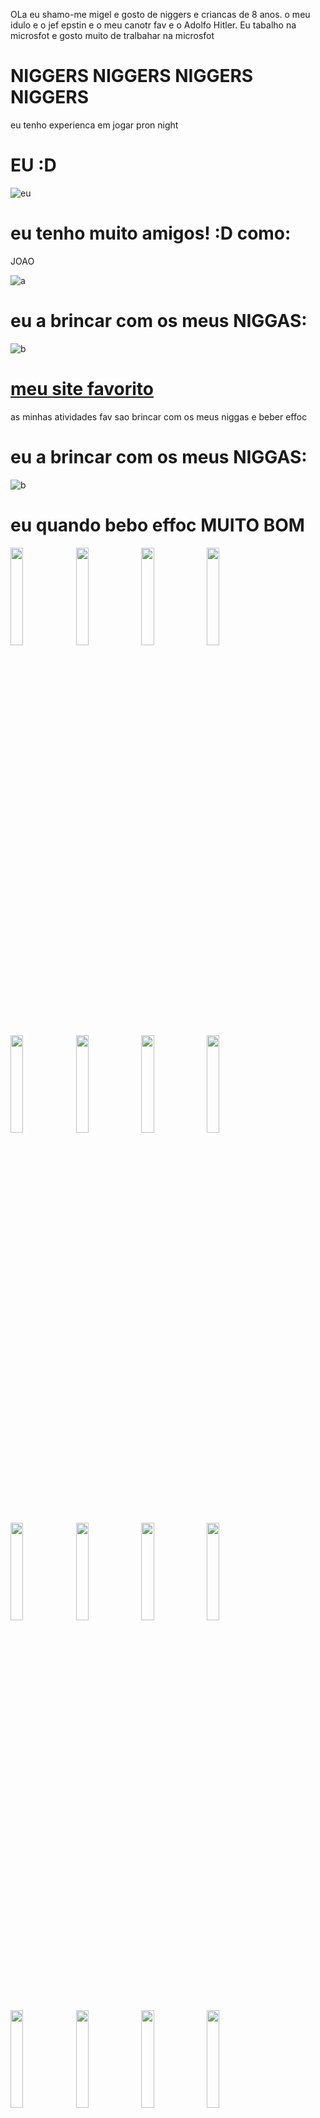 OLa eu shamo-me migel e gosto de niggers e criancas de 8 anos. o meu idulo e o jef epstin e o meu canotr fav e o Adolfo Hitler. Eu tabalho na microsfot e gosto muito de tralbahar na microsfot

# NIGGERS NIGGERS NIGGERS NIGGERS

eu tenho experienca em jogar pron night

# EU :D
![eu](https://pbs.twimg.com/profile_images/1722287439857778694/X6cl2SxT_400x400.jpg)

# eu tenho muito amigos! :D como:

JOAO

![a](https://static.wikia.nocookie.net/beluga/images/4/47/Pabloman.jpg/revision/latest/smart/width/250/height/250?cb=20230226070911)

# eu a brincar com os meus NIGGAS:
![b](https://media.tenor.com/rH4BhXeNVugAAAAM/black-kids.gif)

# [meu site favorito](pornhub.com)

as minhas atividades fav sao brincar com os meus niggas e beber effoc

# eu a brincar com os meus NIGGAS:
![b](https://media.tenor.com/rH4BhXeNVugAAAAM/black-kids.gif)



# eu quando bebo effoc MUITO BOM

<img src="https://raw.githubusercontent.com/NotMysticc/EvryMorninIWakeUpNotABillionaire/main/ezgif.com-video-to-gif-converter.gif" width=20%></img>
<img src="https://raw.githubusercontent.com/NotMysticc/EvryMorninIWakeUpNotABillionaire/main/ezgif.com-video-to-gif-converter.gif" width=20%></img>
<img src="https://raw.githubusercontent.com/NotMysticc/EvryMorninIWakeUpNotABillionaire/main/ezgif.com-video-to-gif-converter.gif" width=20%></img>
<img src="https://raw.githubusercontent.com/NotMysticc/EvryMorninIWakeUpNotABillionaire/main/ezgif.com-video-to-gif-converter.gif" width=20%></img>
<img src="https://raw.githubusercontent.com/NotMysticc/EvryMorninIWakeUpNotABillionaire/main/ezgif.com-video-to-gif-converter.gif" width=20%></img>
<img src="https://raw.githubusercontent.com/NotMysticc/EvryMorninIWakeUpNotABillionaire/main/ezgif.com-video-to-gif-converter.gif" width=20%></img>
<img src="https://raw.githubusercontent.com/NotMysticc/EvryMorninIWakeUpNotABillionaire/main/ezgif.com-video-to-gif-converter.gif" width=20%></img>
<img src="https://raw.githubusercontent.com/NotMysticc/EvryMorninIWakeUpNotABillionaire/main/ezgif.com-video-to-gif-converter.gif" width=20%></img>
<img src="https://raw.githubusercontent.com/NotMysticc/EvryMorninIWakeUpNotABillionaire/main/ezgif.com-video-to-gif-converter.gif" width=20%></img>
<img src="https://raw.githubusercontent.com/NotMysticc/EvryMorninIWakeUpNotABillionaire/main/ezgif.com-video-to-gif-converter.gif" width=20%></img>
<img src="https://raw.githubusercontent.com/NotMysticc/EvryMorninIWakeUpNotABillionaire/main/ezgif.com-video-to-gif-converter.gif" width=20%></img>
<img src="https://raw.githubusercontent.com/NotMysticc/EvryMorninIWakeUpNotABillionaire/main/ezgif.com-video-to-gif-converter.gif" width=20%></img>
<img src="https://raw.githubusercontent.com/NotMysticc/EvryMorninIWakeUpNotABillionaire/main/ezgif.com-video-to-gif-converter.gif" width=20%></img>
<img src="https://raw.githubusercontent.com/NotMysticc/EvryMorninIWakeUpNotABillionaire/main/ezgif.com-video-to-gif-converter.gif" width=20%></img>
<img src="https://raw.githubusercontent.com/NotMysticc/EvryMorninIWakeUpNotABillionaire/main/ezgif.com-video-to-gif-converter.gif" width=20%></img>
<img src="https://raw.githubusercontent.com/NotMysticc/EvryMorninIWakeUpNotABillionaire/main/ezgif.com-video-to-gif-converter.gif" width=20%></img>
<img src="https://raw.githubusercontent.com/NotMysticc/EvryMorninIWakeUpNotABillionaire/main/ezgif.com-video-to-gif-converter.gif" width=20%></img>
<img src="https://raw.githubusercontent.com/NotMysticc/EvryMorninIWakeUpNotABillionaire/main/ezgif.com-video-to-gif-converter.gif" width=20%></img>
<img src="https://raw.githubusercontent.com/NotMysticc/EvryMorninIWakeUpNotABillionaire/main/ezgif.com-video-to-gif-converter.gif" width=20%></img>
<img src="https://raw.githubusercontent.com/NotMysticc/EvryMorninIWakeUpNotABillionaire/main/ezgif.com-video-to-gif-converter.gif" width=20%></img>
<img src="https://raw.githubusercontent.com/NotMysticc/EvryMorninIWakeUpNotABillionaire/main/ezgif.com-video-to-gif-converter.gif" width=20%></img>
<img src="https://raw.githubusercontent.com/NotMysticc/EvryMorninIWakeUpNotABillionaire/main/ezgif.com-video-to-gif-converter.gif" width=20%></img>
<img src="https://raw.githubusercontent.com/NotMysticc/EvryMorninIWakeUpNotABillionaire/main/ezgif.com-video-to-gif-converter.gif" width=20%></img>
<img src="https://raw.githubusercontent.com/NotMysticc/EvryMorninIWakeUpNotABillionaire/main/ezgif.com-video-to-gif-converter.gif" width=20%></img>
<img src="https://raw.githubusercontent.com/NotMysticc/EvryMorninIWakeUpNotABillionaire/main/ezgif.com-video-to-gif-converter.gif" width=20%></img>
<img src="https://raw.githubusercontent.com/NotMysticc/EvryMorninIWakeUpNotABillionaire/main/ezgif.com-video-to-gif-converter.gif" width=20%></img>




![c](https://assets.editorial.aetnd.com/uploads/2009/10/adolf-hitler-gettyimages-119505258.jpg)![c](https://assets.editorial.aetnd.com/uploads/2009/10/adolf-hitler-gettyimages-119505258.jpg)![c](https://assets.editorial.aetnd.com/uploads/2009/10/adolf-hitler-gettyimages-119505258.jpg)![c](https://assets.editorial.aetnd.com/uploads/2009/10/adolf-hitler-gettyimages-119505258.jpg)![c](https://assets.editorial.aetnd.com/uploads/2009/10/adolf-hitler-gettyimages-119505258.jpg)![c](https://assets.editorial.aetnd.com/uploads/2009/10/adolf-hitler-gettyimages-119505258.jpg)![c](https://assets.editorial.aetnd.com/uploads/2009/10/adolf-hitler-gettyimages-119505258.jpg)![c](https://assets.editorial.aetnd.com/uploads/2009/10/adolf-hitler-gettyimages-119505258.jpg)![c](https://assets.editorial.aetnd.com/uploads/2009/10/adolf-hitler-gettyimages-119505258.jpg)


